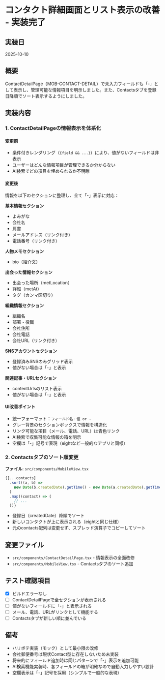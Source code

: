 # コンタクト詳細画面とリスト表示の改善 - 実装完了

## 実装日
2025-10-10

## 概要
ContactDetailPage（MOB-CONTACT-DETAIL）で未入力フィールドも「-」として表示し、管理可能な情報項目を明示しました。また、Contactsタブを登録日降順でソート表示するようにしました。

## 実装内容

### 1. ContactDetailPageの情報表示を体系化

#### 変更前
- 条件付きレンダリング（`{field && ...}`）により、値がないフィールドは非表示
- ユーザーはどんな情報項目が管理できるか分からない
- AI検索でどの項目を埋められるか不明瞭

#### 変更後
情報を以下のセクションに整理し、全て「-」表示に対応：

**基本情報セクション**
- よみがな
- 会社名
- 肩書
- メールアドレス（リンク付き）
- 電話番号（リンク付き）

**人物メモセクション**
- bio（紹介文）

**出会った情報セクション**
- 出会った場所（metLocation）
- 詳細（metAt）
- タグ（カンマ区切り）

**組織情報セクション**
- 組織名
- 部署・役職
- 会社住所
- 会社電話
- 会社URL（リンク付き）

**SNSアカウントセクション**
- 登録済みSNSのみグリッド表示
- 値がない場合は「-」と表示

**関連記事・URLセクション**
- contentUrlsのリスト表示
- 値がない場合は「-」と表示

#### UI改善ポイント
- 統一フォーマット：`フィールド名：値 or -`
- グレー背景のセクションボックスで情報を構造化
- リンク可能な項目（メール、電話、URL）は青色リンク
- AI検索で収集可能な情報の箱を明示
- 空欄は「-」記号で表現（eightなど一般的なアプリと同様）

### 2. Contactsタブのソート順変更

**ファイル**: `src/components/MobileView.tsx`

```typescript
{[...contacts]
  .sort((a, b) => 
    new Date(b.createdDate).getTime() - new Date(a.createdDate).getTime()
  )
  .map((contact) => (
    // ...
  ))}
```

- 登録日（createdDate）降順でソート
- 新しいコンタクトが上に表示される（eightと同じ仕様）
- 元のcontacts配列は変更せず、スプレッド演算子でコピーしてソート

## 変更ファイル
- `src/components/ContactDetailPage.tsx` - 情報表示の全面改修
- `src/components/MobileView.tsx` - Contactsタブのソート追加

## テスト確認項目

- [x] ビルドエラーなし
- [ ] ContactDetailPageで全セクションが表示される
- [ ] 値がないフィールドに「-」と表示される
- [ ] メール、電話、URLがリンクとして機能する
- [ ] Contactsタブが新しい順に並んでいる

## 備考

- ハリボテ実装（モック）として最小限の改修
- 会社郵便番号は現状Contact型に存在しないため未実装
- 将来的にフィールド追加時は同じパターンで「-」表示を追加可能
- AI検索機能実装時、各フィールドの箱が明確なので自動入力しやすい設計
- 空欄表示は「-」記号を採用（シンプルで一般的な表現）

